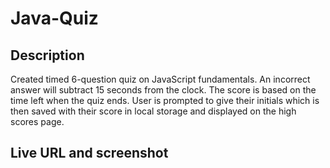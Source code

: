 # Java-Quiz

## Description
Created timed 6-question quiz on JavaScript fundamentals.  An incorrect answer will subtract 15 seconds from the clock. The score is based on the time left when the quiz ends. User is prompted to give their initials which is then saved with their score in local storage and displayed on the high scores page. 

## Live URL and screenshot
